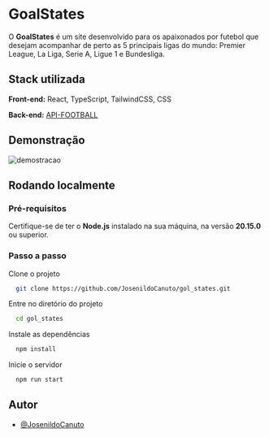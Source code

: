 
# GoalStates

O **GoalStates** é um site desenvolvido para os apaixonados por futebol que desejam acompanhar de perto as 5 principais ligas do mundo: Premier League, La Liga, Serie A, Ligue 1 e Bundesliga.


## Stack utilizada

**Front-end:** React, TypeScript, TailwindCSS, CSS

**Back-end:** [API-FOOTBALL](https://www.api-football.com/documentation-v3#section/Introduction)


## Demonstração

![demostracao](https://github.com/user-attachments/assets/2a901117-b3ed-48d2-86cb-eb95ff3ec006)


## Rodando localmente

### Pré-requisitos

Certifique-se de ter o **Node.js** instalado na sua máquina, na versão **20.15.0** ou superior.

### Passo a passo

Clone o projeto

```bash
  git clone https://github.com/JosenildoCanuto/gol_states.git
```

Entre no diretório do projeto

```bash
  cd gol_states
```

Instale as dependências

```bash
  npm install
```

Inicie o servidor

```bash
  npm run start
```


## Autor

- [@JosenildoCanuto](https://github.com/JosenildoCanuto)

